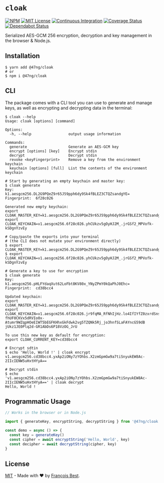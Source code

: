 # `cloak`

[![NPM](https://img.shields.io/npm/v/@47ng/cloak?color=red)](https://www.npmjs.com/package/@47ng/cloak)
[![MIT License](https://img.shields.io/github/license/47ng/cloak.svg?color=blue)](https://github.com/47ng/cloak/blob/next/LICENSE)
[![Continuous Integration](https://github.com/47ng/cloak/workflows/Continuous%20Integration/badge.svg?branch=next)](https://github.com/47ng/cloak/actions)
[![Coverage Status](https://coveralls.io/repos/github/47ng/cloak/badge.svg?branch=next)](https://coveralls.io/github/47ng/cloak?branch=next)
[![Dependabot Status](https://api.dependabot.com/badges/status?host=github&repo=47ng/cloak)](https://dependabot.com)

Serialized AES-GCM 256 encryption, decryption and key management in the browser & Node.js.

## Installation

```shell
$ yarn add @47ng/cloak
# or
$ npm i @47ng/cloak
```

## CLI

The package comes with a CLI tool you can use to generate and manage keys, as
well as encrypting and decrypting data in the terminal:

```shell
$ cloak --help
Usage: cloak [options] [command]

Options:
  -h, --help                 output usage information

Commands:
  generate                   Generate an AES-GCM key
  encrypt [options] [key]    Encrypt stdin
  decrypt                    Decrypt stdin
  revoke <keyFingerprint>    Remove a key from the environment keychain
  keychain [options] [full]  List the contents of the environment keychain

# Start by generating an empty keychain and master key:
$ cloak generate
Key:          k1.aesgcm256.DL2G9PQeZ9r65J59pph6dy9Sk4fBLEZ3CTQZsandgYE=
Fingerprint:  6f28c026

Generated new empty keychain:
export CLOAK_MASTER_KEY=k1.aesgcm256.DL2G9PQeZ9r65J59pph6dy9Sk4fBLEZ3CTQZsandgYE=
export CLOAK_KEYCHAIN=v1.aesgcm256.6f28c026.yhCUkzv5gOyHJ2M_.jrGSf2_MPVofk-kSDgnYzvEy

# Copy/paste the exports into your terminal
# (the CLI does not mutate your environment directly)
$ export CLOAK_MASTER_KEY=k1.aesgcm256.DL2G9PQeZ9r65J59pph6dy9Sk4fBLEZ3CTQZsandgYE=
$ export CLOAK_KEYCHAIN=v1.aesgcm256.6f28c026.yhCUkzv5gOyHJ2M_.jrGSf2_MPVofk-kSDgnYzvEy

# Generate a key to use for encryption
$ cloak generate
Key:          k1.aesgcm256.pHLFYdaqXut62LoFbt8KV80x_YNyZPmY0kQaPhJ0Ehc=
Fingerprint:  cd38bcc4

Updated keychain:
export CLOAK_MASTER_KEY=k1.aesgcm256.DL2G9PQeZ9r65J59pph6dy9Sk4fBLEZ3CTQZsandgYE=
export CLOAK_KEYCHAIN=v1.aesgcm256.6f28c026.jr9fqMA_RfNhIjHz.lo4IfIYfZ0zxrdSns_ibWq6YX1D5AnzN-fhUF0CKVx5dRVIo0x-Atumr9WZqpHOeEIWT5bEGFKHhxGkFdwk2vg5TZQNk5Rj_jo3hnfSLaFAYncG59dB  jUkz1JE0Plq2d-GR1AbDs6P18VzOG_JrU

To use this new key as default for encryption:
export CLOAK_CURRENT_KEY=cd38bcc4

# Encrypt sdtin
$ echo 'Hello, World !' | cloak encrypt
v1.aesgcm256.cd38bcc4.yxAp2iONy7zYOhbs.X2zmGpmGw9a7tiSnyukEW8Ac-2IIcIENW5uHxtHYyA==

# Decrypt stdin
$ echo 'v1.aesgcm256.cd38bcc4.yxAp2iONy7zYOhbs.X2zmGpmGw9a7tiSnyukEW8Ac-2IIcIENW5uHxtHYyA==' | cloak decrypt
Hello, World !
```

## Programmatic Usage

```ts
// Works in the browser or in Node.js

import { generateKey, encryptString, decryptString } from '@47ng/cloak'

const demo = async () => {
  const key = generateKey()
  const cipher = await encryptString('Hello, World', key)
  const decipher = await decryptString(cipher, key)
}
```

## License

[MIT](https://github.com/47ng/cloak/blob/master/LICENSE) - Made with ❤️ by [François Best](https://francoisbest.com).

